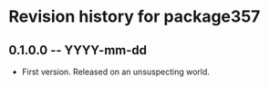 # Revision history for package357

## 0.1.0.0 -- YYYY-mm-dd

* First version. Released on an unsuspecting world.
